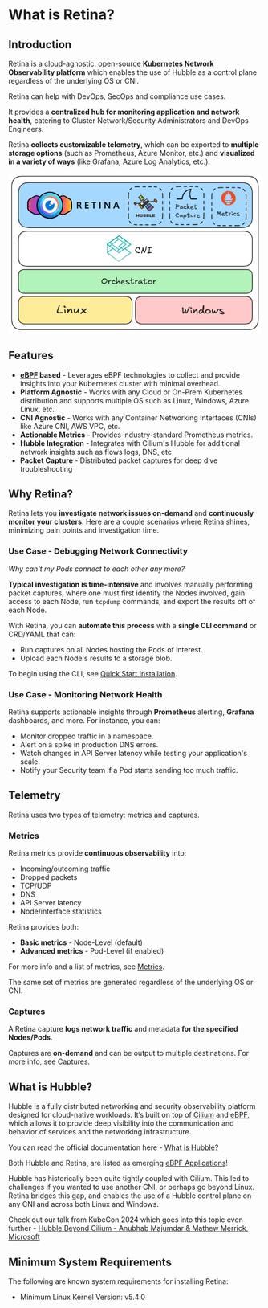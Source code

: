 # What is Retina?

## Introduction

Retina is a cloud-agnostic, open-source **Kubernetes Network Observability platform** which enables the use of Hubble as a control plane regardless of the underlying OS or CNI.

Retina can help with DevOps, SecOps and compliance use cases.

It provides a **centralized hub for monitoring application and network health**, catering to Cluster Network/Security Administrators and DevOps Engineers.

Retina **collects customizable telemetry**, which can be exported to **multiple storage options** (such as Prometheus, Azure Monitor, etc.) and **visualized in a variety of ways** (like Grafana, Azure Log Analytics, etc.).

![High Level Architecture](./img/Retina%20Arch.png "High Level Architecture")

## Features

- **[eBPF](https://ebpf.io/what-is-ebpf#what-is-ebpf) based** - Leverages eBPF technologies to collect and provide insights into your Kubernetes cluster with minimal overhead.
- **Platform Agnostic** - Works with any Cloud or On-Prem Kubernetes distribution and supports multiple OS such as Linux, Windows, Azure Linux, etc.
- **CNI Agnostic** - Works with any Container Networking Interfaces (CNIs) like Azure CNI, AWS VPC, etc.
- **Actionable Metrics** - Provides industry-standard Prometheus metrics.
- **Hubble Integration** - Integrates with Cilium's Hubble for additional network insights such as flows logs, DNS, etc
- **Packet Capture** - Distributed packet captures for deep dive troubleshooting

## Why Retina?

Retina lets you **investigate network issues on-demand** and **continuously monitor your clusters**. Here are a couple scenarios where Retina shines, minimizing pain points and investigation time.

### Use Case - Debugging Network Connectivity

*Why can't my Pods connect to each other any more?*

**Typical investigation is time-intensive** and involves manually performing packet captures, where one must first identify the Nodes involved, gain access to each Node, run `tcpdump` commands, and export the results off of each Node.

With Retina, you can **automate this process** with a **single CLI command** or CRD/YAML that can:

- Run captures on all Nodes hosting the Pods of interest.
- Upload each Node's results to a storage blob.

To begin using the CLI, see [Quick Start Installation](../02-Installation/02-CLI.md).

### Use Case - Monitoring Network Health

Retina supports actionable insights through **Prometheus** alerting, **Grafana** dashboards, and more. For instance, you can:

- Monitor dropped traffic in a namespace.
- Alert on a spike in production DNS errors.
- Watch changes in API Server latency while testing your application's scale.
- Notify your Security team if a Pod starts sending too much traffic.

## Telemetry

Retina uses two types of telemetry: metrics and captures.

### Metrics

Retina metrics provide **continuous observability** into:

- Incoming/outcoming traffic
- Dropped packets
- TCP/UDP
- DNS
- API Server latency
- Node/interface statistics

Retina provides both:

- **Basic metrics** - Node-Level (default)
- **Advanced metrics** - Pod-Level (if enabled)

For more info and a list of metrics, see [Metrics](../03-Metrics/modes/modes.md).

The same set of metrics are generated regardless of the underlying OS or CNI.

### Captures

A Retina capture **logs network traffic** and metadata **for the specified Nodes/Pods**.

Captures are **on-demand** and can be output to multiple destinations. For more info, see [Captures](../04-Captures/01-overview.md).

## What is Hubble?

Hubble is a fully distributed networking and security observability platform designed for cloud-native workloads. It’s built on top of [Cilium](https://cilium.io/get-started/) and [eBPF](https://ebpf.io/what-is-ebpf/), which allows it to provide deep visibility into the communication and behavior of services and the networking infrastructure.

You can read the official documentation here - [What is Hubble?](https://docs.cilium.io/en/stable/overview/intro/#what-is-hubble)

Both Hubble and Retina, are listed as emerging [eBPF Applications](https://ebpf.io/applications/)!

Hubble has historically been quite tightly coupled with Cilium. This led to challenges if you wanted to use another CNI, or perhaps go beyond Linux. Retina bridges this gap, and enables the use of a Hubble control plane on any CNI and across both Linux and Windows.

Check out our talk from KubeCon 2024 which goes into this topic even further - [Hubble Beyond Cilium - Anubhab Majumdar & Mathew Merrick, Microsoft](https://www.youtube.com/watch?v=cnNUfQKhYiM)

## Minimum System Requirements

The following are known system requirements for installing Retina:

- Minimum Linux Kernel Version: v5.4.0
